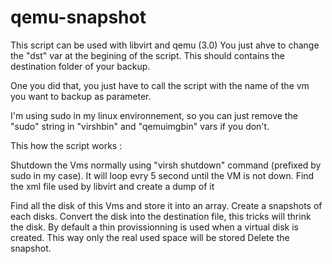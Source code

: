 # qemu-snapshot

This script can be used with libvirt and qemu (3.0)
You just ahve to change the "dst" var at the begining of the script. This should contains the destination folder of your backup.

One you did that, you just have to call the script with the name of the vm you want to backup as parameter.

I'm using sudo in my linux environnement, so you can just remove the "sudo" string in "virshbin" and "qemuimgbin" vars if you don't.

This how the script works :

Shutdown the Vms normally using "virsh shutdown" command (prefixed by sudo in my case). It will loop evry 5 second until the VM is not down.
Find the xml file used by libvirt and create a dump of it


Find all the disk of this Vms and store it into an array.
Create a snapshots of each disks.
Convert the disk into the destination file, this tricks will thrink the disk. By default a thin provissionning is used when a virtual disk is created. This way only the real used space will be stored
Delete the snapshot.
